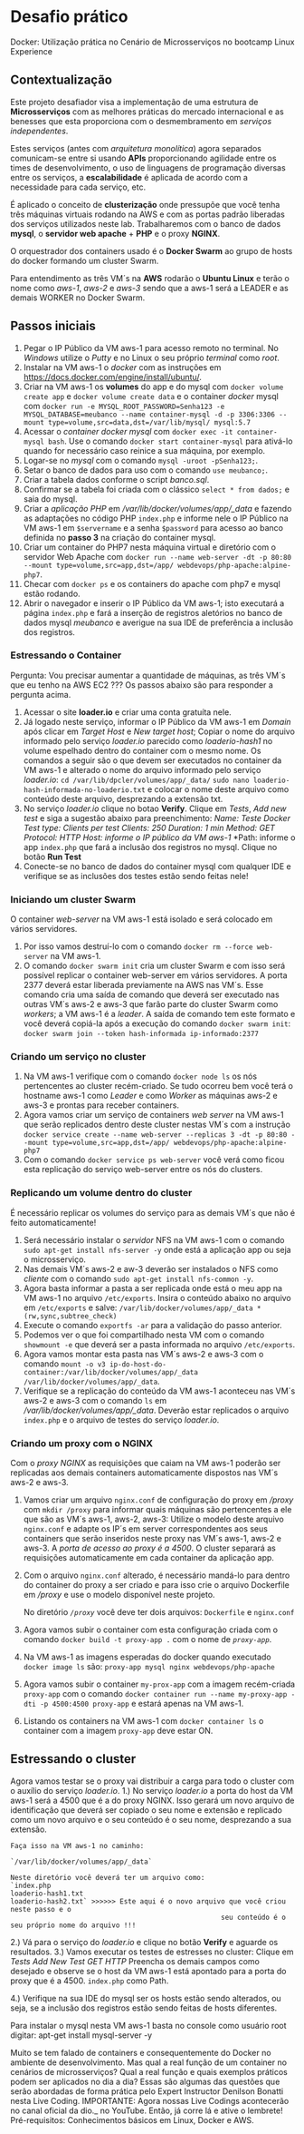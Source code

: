 # Desafio prático
Docker: Utilização prática no Cenário de Microsserviços no bootcamp Linux Experience

## Contextualização
Este projeto desafiador visa a implementação de uma estrutura de **Microsserviços** com as melhores práticas do mercado internacional e as benesses que esta proporciona com o desmembramento em *serviços independentes*.

Estes serviços (antes com *arquitetura monolítica*) agora separados comunicam-se entre si usando **APIs** proporcionando agilidade entre os times de desenvolvimento, o uso de linguagens de programação diversas entre os serviços, a **escalabilidade**  é aplicada de acordo com a necessidade para cada serviço, etc.

É aplicado o conceito de **clusterização** onde pressupõe que você tenha três máquinas virtuais rodando na AWS e com as portas padrão liberadas dos serviços utilizados neste lab.
Trabalharemos com o banco de dados **mysql**, o **servidor web apache** + **PHP** e o proxy **NGINX**.

O orquestrador dos containers usado é o **Docker Swarm** ao grupo de hosts do docker formando um cluster Swarm.

Para entendimento as três VM´s na **AWS** rodarão o **Ubuntu Linux** e terão o nome como *aws-1*, *aws-2* e *aws-3* sendo que a aws-1 será a LEADER e as demais WORKER no Docker Swarm.

## Passos iniciais
1. Pegar o IP Público da VM aws-1 para acesso remoto no terminal. 
    No *Windows* utilize o *Putty* e no Linux o seu próprio *terminal* como *root*.
2. Instalar na VM aws-1 o *docker* com as instruções em <https://docs.docker.com/engine/install/ubuntu/>.
3. Criar na VM aws-1 os **volumes** do app e do mysql com `docker volume create app` e `docker volume create data` e o container *docker* mysql com `docker run -e MYSQL_ROOT_PASSWORD=Senha123 -e MYSQL_DATABASE=meubanco --name container-mysql -d -p 3306:3306 --mount type=volume,src=data,dst=/var/lib/mysql/ mysql:5.7`
4. Acessar o *container docker mysql* com `docker exec -it container-mysql bash`. 
   Use o comando `docker start container-mysql` para ativá-lo quando for necessário caso reinice a sua máquina, por exemplo.
5. Logar-se no *mysql* com o comando `mysql -uroot -pSenha123;`.
6. Setar o banco de dados para uso com o comando `use meubanco;`.
7. Criar a tabela dados conforme o script *banco.sql*.
8. Confirmar se a tabela foi criada com o clássico `select * from dados;` e saia do mysql.
9.  Criar a *aplicação PHP* em */var/lib/docker/volumes/app/_data* e fazendo as adaptações no código PHP `index.php` e informe nele o IP Público na VM aws-1 em `$servername` e a senha `$password` para acesso ao banco definida no **passo 3** na criação do container mysql.
10. Criar um container do PHP7 nesta máquina virtual e diretório com o servidor Web Apache com `docker run --name web-server -dt -p 80:80 --mount type=volume,src=app,dst=/app/ webdevops/php-apache:alpine-php7`.
11. Checar com `docker ps` e os containers do apache com php7 e mysql estão rodando.
12. Abrir o navegador e inserir o IP Público da VM aws-1; isto executará a página `index.php` e fará a inserção de registros aletórios no banco de dados mysql *meubanco* e averigue na sua IDE de preferência a inclusão dos registros.
### Estressando o Container ###
Pergunta: Vou precisar aumentar a quantidade de máquinas, as três VM´s que eu tenho na AWS EC2 ???
Os passos abaixo são para responder a pergunta acima.

1. Acessar o site **loader.io** e criar uma conta gratuíta nele.
2. Já logado neste serviço, informar o IP Público da VM aws-1 em *Domain* após clicar em *Target Host* e *New target host*; Copiar o nome do arquivo informado pelo serviço *loader.io* parecido como *loaderio-hash1* no volume espelhado dentro do container com o mesmo nome.
    Os comandos a seguir são o que devem ser executados no container da VM aws-1 e alterado o nome do arquivo informado pelo serviço *loader.io*:
    `cd /var/lib/dpcler/volumes/app/_data/`
    `sudo nano loaderio-hash-informada-no-loaderio.txt` e colocar o nome deste arquivo como conteúdo deste arquivo, desprezando a extensão txt.
3. No serviço *loader.io* clique no botao **Verify**. Clique em *Tests*, *Add new test* e siga a sugestão abaixo para preenchimento:
    *Name: Teste Docker*
    *Test type: Clients per test*
    *Clients: 250*
    *Duration: 1 min*
    *Method: GET*
    *Protocol: HTTP*
    *Host: informe o IP público da VM aws-1*
    *Path: informe o app `index.php` que fará a inclusão dos registros no mysql.
    Clique no botão **Run Test**
4. Conecte-se no banco de dados do container mysql com qualquer IDE e verifique se as inclusões dos testes estão sendo feitas nele!
### Iniciando um cluster Swarm ###
O container *web-server* na VM aws-1 está isolado e será colocado em vários servidores.
1. Por isso vamos destruí-lo com o comando `docker rm --force web-server` na VM aws-1.
2. O comando `docker swarm init` cria um cluster Swarm e com isso será possível replicar o container web-server em vários servidores. A porta 2377 deverá estar liberada previamente na AWS nas VM´s.
    Esse comando cria uma saída de comando que deverá ser executado nas outras VM´s aws-2 e aws-3 que farão parte do cluster Swarm como *workers*; a VM aws-1 é a *leader*.
    A saída de comando tem este formato e você deverá copiá-la após a execução do comando `docker swarm init`: `docker swarm join --token hash-informada ip-informado:2377`

### Criando um serviço no cluster ###
1. Na VM aws-1 verifique com o comando `docker node ls` os nós pertencentes ao cluster recém-criado.
Se tudo ocorreu bem você terá o hostname aws-1 como *Leader* e como *Worker* as máquinas aws-2 e aws-3 e prontas para receber containers.
2. Agora vamos criar um serviço de containers *web server* na VM aws-1 que serão replicados dentro deste cluster nestas VM´s com a instrução `docker service create --name web-server --replicas 3 -dt -p 80:80 --mount type=volume,src=app,dst=/app/ webdevops/php-apache:alpine-php7`
3. Com o comando `docker service ps web-server` você verá como ficou esta replicação do serviço web-server entre os nós do clusters.

### Replicando um volume dentro do cluster ###
É necessário replicar os volumes do serviço para as demais VM´s que não é feito automaticamente!
1. Será necessário instalar o *servidor* NFS na VM aws-1 com o comando `sudo apt-get install nfs-server -y` onde está a aplicação app ou seja o microsserviço.
2. Nas demais VM´s aws-2 e aw-3 deverão ser instalados o NFS como *cliente* com o comando `sudo apt-get install nfs-common -y`.
3. Agora basta informar a pasta a ser replicada onde está o meu app na VM aws-1 no arquivo `/etc/exports`.
    Insira o conteúdo abaixo no arquivo em `/etc/exports` e salve:
    `/var/lib/docker/volumes/app/_data *(rw,sync,subtree_check)`
4. Execute o comando `exportfs -ar` para a validação do passo anterior.
5. Podemos ver o que foi compartilhado nesta VM com o comando `showmount -e` que deverá ser a pasta informada no arquivo `/etc/exports`.
6. Agora vamos montar esta pasta nas VM´s aws-2 e aws-3 com o comando `mount -o v3 ip-do-host-do-container:/var/lib/docker/volumes/app/_data /var/lib/docker/volumes/app/_data`.
7. Verifique se a replicação do conteúdo da VM aws-1 aconteceu nas VM´s aws-2 e aws-3 com o comando `ls` em */var/lib/docker/volumes/app/_data*. Deverão estar replicados o arquivo `index.php` e o arquivo de testes do serviço *loader.io*.

### Criando um proxy com o NGINX ###
Com o *proxy NGINX* as requisições que caiam na VM aws-1 poderão ser replicadas aos demais containers automaticamente dispostos nas VM´s aws-2 e aws-3.
1. Vamos criar um arquivo `nginx.conf` de configuração do proxy em */proxy* com `mkdir /proxy` para informar quais máquinas são pertencentes a ele que são as VM´s aws-1, aws-2, aws-3:
    Utilize o modelo deste arquivo `nginx.conf` e adapte os IP´s em server correspondentes aos seus containers que serão inseridos neste proxy nas VM´s aws-1, aws-2 e aws-3.
    A *porta de acesso ao proxy é a 4500*.
    O cluster separará as requisições automaticamente em cada container da aplicação app.
2. Com o arquivo `nginx.conf` alterado, é necessário mandá-lo para dentro do container do proxy a ser criado e para isso crie o arquivo Dockerfile em */proxy* e use o modelo disponível neste projeto.
   
    No diretório *`/proxy`* você deve ter dois arquivos: `Dockerfile` e `nginx.conf`
1. Agora vamos subir o container com esta configuração criada com o comando `docker build -t proxy-app .` com o nome de *`proxy-app`*.
2. Na VM aws-1 as imagens esperadas do docker quando executado `docker image ls` são:
`proxy-app
mysql
nginx
webdevops/php-apache`
5. Agora vamos subir o container `my-prox-app` com a imagem recém-criada `proxy-app` com o comando `docker container run --name my-proxy-app -dti -p 4500:4500 proxy-app` e estará apenas na VM aws-1.
6. Listando os containers na VM aws-1 com `docker container ls` o container com a imagem `proxy-app` deve estar ON.

## Estressando o cluster ###
Agora vamos testar se o proxy vai distribuir a carga para todo o cluster com o auxílio do serviço *loader.io*.
1.) No serviço *loader.io* a porta do host da VM aws-1 será a 4500 que é a do proxy NGINX. Isso gerará um novo arquivo de identificação que deverá ser copiado o seu nome e extensão e replicado como um novo arquivo e o seu conteúdo é o seu nome, desprezando a sua extensão. 

    Faça isso na VM aws-1 no caminho:

    `/var/lib/docker/volumes/app/_data`

    Neste diretório você deverá ter um arquivo como:
    `index.php
    loaderio-hash1.txt
    loaderio-hash2.txt` >>>>>> Este aqui é o novo arquivo que você criou neste passo e o 
                                                        seu conteúdo é o seu próprio nome do arquivo !!!

2.) Vá para o serviço do *loader.io* e clique no botão **Verify** e aguarde os resultados.
3.) Vamos executar os testes de estresses no cluster:
    Clique em *Tests*
    *Add New Test*
    *GET*
    *HTTP*
    Preencha os demais campos como desejado e observe se o host da VM aws-1 está apontado para a porta do proxy que é a 4500.
    `index.php` como Path.

4.) Verifique na sua IDE do mysql ser os hosts estão sendo alterados, ou seja, se a inclusão dos registros estão sendo feitas de hosts diferentes.

















Para instalar o mysql nesta VM aws-1 basta no console como usuário root digitar: apt-get install mysql-server -y

Muito se tem falado de containers e consequentemente do Docker no ambiente de desenvolvimento. Mas qual a real função de um container no cenários de microsserviços? Qual a real função e quais exemplos práticos podem ser aplicados no dia a dia? Essas são algumas das questões que serão abordadas de forma prática pelo Expert Instructor Denilson Bonatti nesta Live Coding. IMPORTANTE: Agora nossas Live Codings acontecerão no canal oficial da dio._ no YouTube. Então, já corre lá e ative o lembrete! Pré-requisitos: Conhecimentos básicos em Linux, Docker e AWS.

